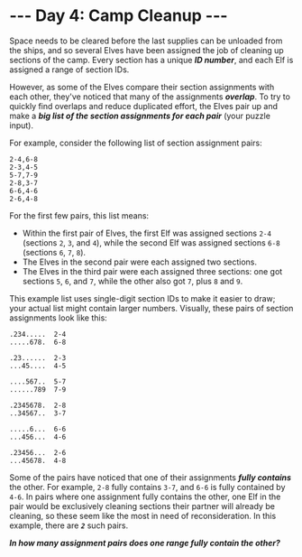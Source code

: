 # --- Day 4: Camp Cleanup ---

Space needs to be cleared before the last supplies can be unloaded from the ships, and so several Elves have been assigned the job of cleaning up sections of the camp. Every section has a unique <em><b>ID number</b></em>, and each Elf is assigned a range of section IDs.


However, as some of the Elves compare their section assignments with each other, they've noticed that many of the assignments <em><b>overlap</b></em>. To try to quickly find overlaps and reduce duplicated effort, the Elves pair up and make a <em><b>big list of the section assignments for each pair</b></em> (your puzzle input).


For example, consider the following list of section assignment pairs:


<pre><code>2-4,6-8
2-3,4-5
5-7,7-9
2-8,3-7
6-6,4-6
2-6,4-8
</code></pre>
For the first few pairs, this list means:


<ul>
<li>Within the first pair of Elves, the first Elf was assigned sections <code>2-4</code> (sections <code>2</code>, <code>3</code>, and <code>4</code>), while the second Elf was assigned sections <code>6-8</code> (sections <code>6</code>, <code>7</code>, <code>8</code>).</li>
<li>The Elves in the second pair were each assigned two sections.</li>
<li>The Elves in the third pair were each assigned three sections: one got sections <code>5</code>, <code>6</code>, and <code>7</code>, while the other also got <code>7</code>, plus <code>8</code> and <code>9</code>.</li>
</ul>
This example list uses single-digit section IDs to make it easier to draw; your actual list might contain larger numbers. Visually, these pairs of section assignments look like this:


<pre><code>.234.....  2-4
.....678.  6-8

.23......  2-3
...45....  4-5

....567..  5-7
......789  7-9

.2345678.  2-8
..34567..  3-7

.....6...  6-6
...456...  4-6

.23456...  2-6
...45678.  4-8
</code></pre>
Some of the pairs have noticed that one of their assignments <em><b>fully contains</b></em> the other. For example, <code>2-8</code> fully contains <code>3-7</code>, and <code>6-6</code> is fully contained by <code>4-6</code>. In pairs where one assignment fully contains the other, one Elf in the pair would be exclusively cleaning sections their partner will already be cleaning, so these seem like the most in need of reconsideration. In this example, there are <code><em><b>2</b></em></code> such pairs.


<em><b>In how many assignment pairs does one range fully contain the other?</b></em>


